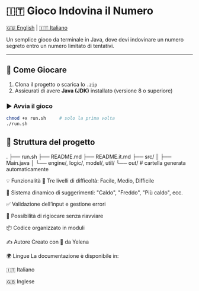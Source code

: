 # 🇮🇹 Gioco Indovina il Numero

[🇬🇧 English](README.md) | [🇮🇹 Italiano](README.it.md)

Un semplice gioco da terminale in Java, dove devi indovinare un numero segreto entro un numero limitato di tentativi.

---

## 🚀 Come Giocare

1. Clona il progetto o scarica lo `.zip`
2. Assicurati di avere **Java (JDK)** installato (versione 8 o superiore)

### ▶️ Avvia il gioco

```bash
chmod +x run.sh     # solo la prima volta
./run.sh
```

## 📁 Struttura del progetto

.
├── run.sh
├── README.md
├── README.it.md
├── src/
│ ├── Main.java
│ └── engine/, logic/, model/, util/
└── out/ # cartella generata automaticamente

💡 Funzionalità
🔢 Tre livelli di difficoltà: Facile, Medio, Difficile

🧠 Sistema dinamico di suggerimenti: "Caldo", "Freddo", "Più caldo", ecc.

✅ Validazione dell’input e gestione errori

🔁 Possibilità di rigiocare senza riavviare

📦 Codice organizzato in moduli

✍️ Autore
Creato con 💛 da Yelena

🌍 Lingue
La documentazione è disponibile in:

🇮🇹 Italiano

🇬🇧 Inglese
